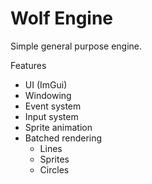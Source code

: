 # Wolf Engine

Simple general purpose engine.

Features

- UI (ImGui)
- Windowing
- Event system
- Input system
- Sprite animation
- Batched rendering
  - Lines
  - Sprites
  - Circles
